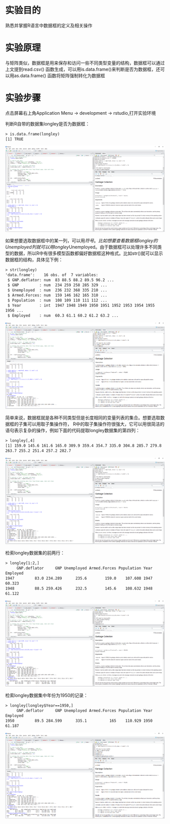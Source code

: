 # 实验目的

熟悉并掌握R语言中数据框的定义及相关操作

# 实验原理

与矩阵类似，数据框是用来保存和访问一些不同类型变量的结构，数据框可以通过上文提到read.csv\(\) 函数生成，可以用is.data.frame\(\)来判断是否为数据框，还可以用as.data.frame\(\) 函数将矩阵强制转化为数据框

# 实验步骤

点击屏幕右上角Application Menu -&gt; development -&gt; rstudio,打开实验环境

判断R自带的数据集longley是否为数据框：

```
> is.data.frame(longley)
[1] TRUE
```

![](/images/1-1-8-1.png)

如果想要选取数据框中的某一列，可以用$符号。比如想要查看数据框longley的Unemployed列就可以用longley$Unemployed。由于数据框可以处理许多不同类型的数据，所以R中有很多模型函数都偏好数据框这种格式。比如str\(\)就可以显示数据框的结构，具体见下例：

```
> str(longley)
'data.frame':    16 obs. of  7 variables:
 $ GNP.deflator: num  83 88.5 88.2 89.5 96.2 ...
 $ GNP         : num  234 259 258 285 329 ...
 $ Unemployed  : num  236 232 368 335 210 ...
 $ Armed.Forces: num  159 146 162 165 310 ...
 $ Population  : num  108 109 110 111 112 ...
 $ Year        : int  1947 1948 1949 1950 1951 1952 1953 1954 1955 1956 ...
 $ Employed    : num  60.3 61.1 60.2 61.2 63.2 ...
```

![](/images/1-1-8-2.png)


简单来说，数据框就是各种不同类型但是长度相同的变量列表的集合。想要选取数据框的子集可以用取子集操作符， R中的取子集操作符很强大，它可以用很简洁的语句表示复杂的操作，例如下面的代码提取longley数据集的第四列：

```
> longley[,4]
[1] 159.0 145.6 161.6 165.0 309.9 359.4 354.7 335.0 304.8 285.7 279.8 263.7 255.2 251.4 257.2 282.7
```

![](/images/1-1-8-3.png)

检索longley数据集的前两行：

```
> longley[1:2,]
     GNP.deflator     GNP Unemployed Armed.Forces Population Year Employed
1947         83.0 234.289      235.6        159.0    107.608 1947   60.323
1948         88.5 259.426      232.5        145.6    108.632 1948   61.122
```

![](/images/1-1-8-4.png)

检索longley数据集中年份为1950的记录：

```
> longley[longley$Year==1950,]
     GNP.deflator     GNP Unemployed Armed.Forces Population Year Employed
1950         89.5 284.599      335.1          165    110.929 1950   61.187
```

![](/images/1-1-8-5.png)
